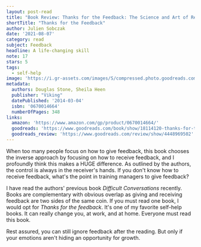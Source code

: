 ```yaml
---
layout: post-read
title: "Book Review: Thanks for the Feedback: The Science and Art of Receiving Feedback Well"
shortTitle: "Thanks for the Feedback"
author: Julien Sobczak
date: '2021-08-07'
category: read
subject: Feedback
headline: A life-changing skill
note: 17
stars: 5
tags:
  - self-help
image: 'https://i.gr-assets.com/images/S/compressed.photo.goodreads.com/books/1375064486l/18114120.jpg'
metadata:
  authors: Douglas Stone, Sheila Heen
  publisher: "Viking"
  datePublished: '2014-03-04'
  isbn: '0670014664'
  numberOfPages: 348
links:
  amazon: 'https://www.amazon.com/gp/product/0670014664/'
  goodreads: 'https://www.goodreads.com/book/show/18114120-thanks-for-the-feedback'
  goodreads_review: 'https://www.goodreads.com/review/show/4448969502'
---
```



When too many people focus on how to give feedback, this book chooses the inverse approach by focusing on how to receive feedback, and I profoundly think this makes a HUGE difference. As outlined by the authors, the control is always in the receiver's hands. If you don't know how to receive feedback, what's the point in training managers to give feedback?

I have read the authors' previous book _Difficult Conversations_ recently. Books are complementary with obvious overlap as giving and receiving feedback are two sides of the same coin. If you must read one book, I would opt for _Thanks for the feedback_. It's one of my favorite self-help books. It can really change you, at work, and at home. Everyone must read this book.

Rest assured, you can still ignore feedback after the reading. But only if your emotions aren't hiding an opportunity for growth.
